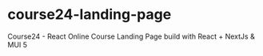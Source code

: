 # course24-landing-page
Course24 - React Online Course Landing Page build with React + NextJs &amp; MUI 5
